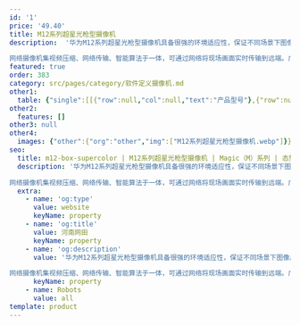 ```yaml
---
id: '1'
price: '49.40'
title: M12系列超星光枪型摄像机
description:  '华为M12系列超星光枪型摄像机具备很强的环境适应性，保证不同场景下图像质量。其优异的低照度，宽动态，强光抑制以及电压、温度等适应性，可满足城市各种气候下的图像质量，如晴天，阴雨天，下雪天，雾霾天，在任何时候，任何地点，摄像机都能自动识别并调整画面，获取高清画质体验。

网络摄像机集视频压缩、网络传输、智能算法于一体，可通过网络将现场画面实时传输到远端。广泛应用于多个领域，如城市，轨道交通等。'
featured: true
order: 383
category: src/pages/category/软件定义摄像机.md
other1: 
  table: {"single":[[{"row":null,"col":null,"text":"产品型号"},{"row":null,"col":null,"text":"M1220"}],[{"row":null,"col":null,"text":"图像传感器"},{"row":null,"col":null,"text":"1/1.8\" 200万像素逐行扫描CMOS"}],[{"row":null,"col":null,"text":"最大分辨率"},{"row":null,"col":null,"text":"1920×1080"}],[{"row":null,"col":null,"text":"低照度"},{"row":null,"col":null,"text":"支持"}],[{"row":null,"col":null,"text":"镜头接口"},{"row":null,"col":null,"text":"C/CS接口"}],[{"row":null,"col":null,"text":"宽动态"},{"row":null,"col":null,"text":"支持"}],[{"row":null,"col":null,"text":"智能分析"},{"row":null,"col":null,"text":"支持"}],[{"row":null,"col":null,"text":"电源"},{"row":null,"col":null,"text":"DC12V，AC24V，PoE(IEEE 802.3at)"}]]}
other2:
  features: []
other3: null
other4:
  images: {"other":{"org":"other","img":["M12系列超星光枪型摄像机.webp"]}}
seo:
  title: m12-box-supercolor | M12系列超星光枪型摄像机 | Magic（M）系列 | 态势感知摄像机  | 软件定义摄像机 | 机器视觉
  description: '华为M12系列超星光枪型摄像机具备很强的环境适应性，保证不同场景下图像质量。其优异的低照度，宽动态，强光抑制以及电压、温度等适应性，可满足城市各种气候下的图像质量，如晴天，阴雨天，下雪天，雾霾天，在任何时候，任何地点，摄像机都能自动识别并调整画面，获取高清画质体验。

网络摄像机集视频压缩、网络传输、智能算法于一体，可通过网络将现场画面实时传输到远端。广泛应用于多个领域，如城市，轨道交通等。'
  extra:
    - name: 'og:type'
      value: website
      keyName: property
    - name: 'og:title'
      value: 河南网田
      keyName: property
    - name: 'og:description'
      value: '华为M12系列超星光枪型摄像机具备很强的环境适应性，保证不同场景下图像质量。其优异的低照度，宽动态，强光抑制以及电压、温度等适应性，可满足城市各种气候下的图像质量，如晴天，阴雨天，下雪天，雾霾天，在任何时候，任何地点，摄像机都能自动识别并调整画面，获取高清画质体验。

网络摄像机集视频压缩、网络传输、智能算法于一体，可通过网络将现场画面实时传输到远端。广泛应用于多个领域，如城市，轨道交通等。'
      keyName: property
    - name: Robots
      value: all
template: product
---
```


